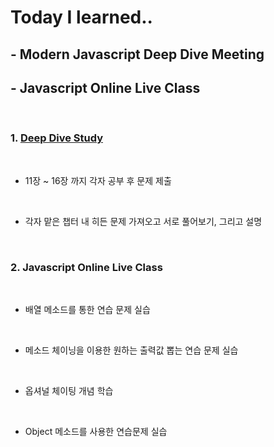 # Today I learned.. 
  ## - Modern Javascript Deep Dive Meeting  
  ## - Javascript Online Live Class  

<br>

  ### 1. [Deep Dive Study](https://github.com/DuD-Study/DeepDive_Study)

  <br>
    
  - 11장 ~ 16장 까지 각자 공부 후 문제 제출 

  <br>

  - 각자 맡은 챕터 내 히든 문제 가져오고 서로 풀어보기, 그리고 설명
  
  <br> 
  
  ### 2. Javascript Online Live Class   

<br>

  - 배열 메소드를 통한 연습 문제 실습 

  <br>

  - 메소드 체이닝을 이용한 원하는 출력값 뽑는 연습 문제 실습

  <br>

  - 옵셔널 체이팅 개념 학습 

  <br>

  - Object 메소드를 사용한 연습문제 실습 




